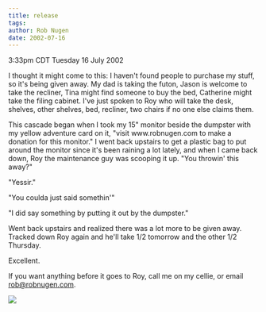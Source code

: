 ```yaml
---
title: release
tags: 
author: Rob Nugen
date: 2002-07-16
---
```


<p class=date>3:33pm CDT Tuesday 16 July 2002</p>

<p>I thought it might come to this: I haven't found people to purchase
my stuff, so it's being given away.  My dad is taking the futon, Jason
is welcome to take the recliner, Tina might find someone to buy the
bed, Catherine might take the filing cabinet.  I've just spoken to Roy
who will take the desk, shelves, other shelves, bed, recliner, two
chairs if no one else claims them.</p>

<p>This cascade began when I took my 15" monitor beside the dumpster
with my yellow adventure card on it, "visit www.robnugen.com to make a
donation for this monitor."  I went back upstairs to get a plastic bag
to put around the monitor since it's been raining a lot lately, and
when I came back down, Roy the maintenance guy was scooping it up.
"You throwin' this away?"</p>

<p>"Yessir."</p>

<p>"You coulda just said somethin'"</p>

<p>"I did say something by putting it out by the dumpster."</p>

<p>Went back upstairs and realized there was a lot more to be given
away.  Tracked down Roy again and he'll take 1/2 tomorrow and the
other 1/2 Thursday.</p>

<p>Excellent.</p>

<p>If you want anything before it goes to Roy, call me on my cellie,
or email <a href="mailto:rob@robnugen.com">rob@robnugen.com</a>.</p>

<p><img src="/images/rob/wL-ROB.gif"/></p>
